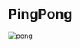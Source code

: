 # PingPong
![pong](https://user-images.githubusercontent.com/80634780/154327944-e2333064-7642-4abc-a737-58947205231a.png)
